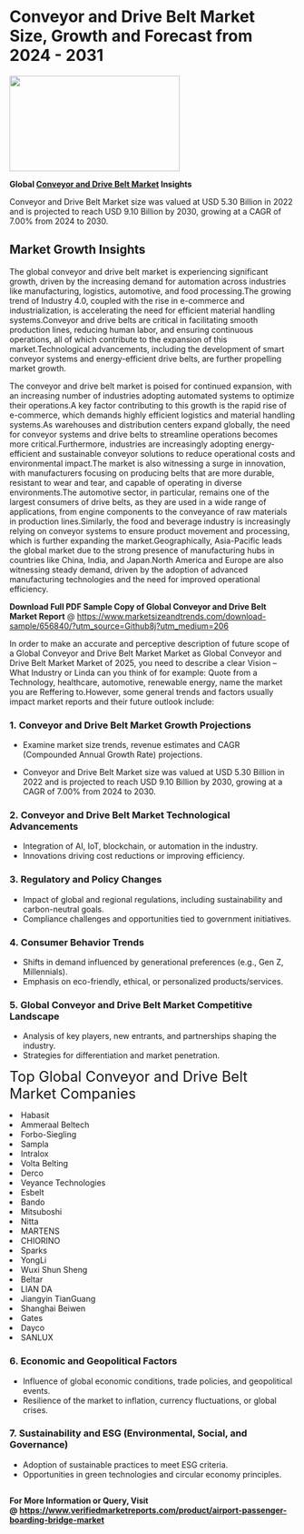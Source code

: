 <H1>Conveyor and Drive Belt Market Size, Growth and Forecast from 2024 - 2031</H1><img class="aligncenter size-medium wp-image-584254" src="https://thirdeyenews.in/wp-content/uploads/2024/09/Global-Market-Research-300x168.jpeg" alt="" width="300" height="168" /><p><strong>Global&nbsp;<a href="https://www.marketsizeandtrends.com/download-sample/656840/?utm_source=Github8j?utm_medium=206">Conveyor and Drive Belt Market</a> Insights</strong></p><p>Conveyor and Drive Belt Market size was valued at USD 5.30 Billion in 2022 and is projected to reach USD 9.10 Billion by 2030, growing at a CAGR of 7.00% from 2024 to 2030.</p><p><h2>Market Growth Insights</h2> <p>The global conveyor and drive belt market is experiencing significant growth, driven by the increasing demand for automation across industries like manufacturing, logistics, automotive, and food processing.The growing trend of Industry 4.0, coupled with the rise in e-commerce and industrialization, is accelerating the need for efficient material handling systems.Conveyor and drive belts are critical in facilitating smooth production lines, reducing human labor, and ensuring continuous operations, all of which contribute to the expansion of this market.Technological advancements, including the development of smart conveyor systems and energy-efficient drive belts, are further propelling market growth.</p> <p>The conveyor and drive belt market is poised for continued expansion, with an increasing number of industries adopting automated systems to optimize their operations.A key factor contributing to this growth is the rapid rise of e-commerce, which demands highly efficient logistics and material handling systems.As warehouses and distribution centers expand globally, the need for conveyor systems and drive belts to streamline operations becomes more critical.Furthermore, industries are increasingly adopting energy-efficient and sustainable conveyor solutions to reduce operational costs and environmental impact.The market is also witnessing a surge in innovation, with manufacturers focusing on producing belts that are more durable, resistant to wear and tear, and capable of operating in diverse environments.The automotive sector, in particular, remains one of the largest consumers of drive belts, as they are used in a wide range of applications, from engine components to the conveyance of raw materials in production lines.Similarly, the food and beverage industry is increasingly relying on conveyor systems to ensure product movement and processing, which is further expanding the market.Geographically, Asia-Pacific leads the global market due to the strong presence of manufacturing hubs in countries like China, India, and Japan.North America and Europe are also witnessing steady demand, driven by the adoption of advanced manufacturing technologies and the need for improved operational efficiency.<p><span class=""><strong>Download Full PDF Sample Copy of Global Conveyor and Drive Belt Market Report</strong> @ <a href="https://www.marketsizeandtrends.com/download-sample/656840/?utm_source=Github8j?utm_medium=206" target="_blank">https://www.marketsizeandtrends.com/download-sample/656840/?utm_source=Github8j?utm_medium=206</a></span></p><p>In order to make an accurate and perceptive description of future scope of a Global&nbsp;Conveyor and Drive Belt Market Market as Global&nbsp;Conveyor and Drive Belt Market Market of 2025, you need to describe a clear Vision &ndash; What Industry or Linda can you think of for example: Quote from a Technology, healthcare, automotive, renewable energy, name the market you are Reffering to.However, some general trends and factors usually impact market reports and their future outlook include:</p><h3>1.&nbsp;<strong>Conveyor and Drive Belt Market Growth Projections</strong></h3><ul><li>Examine market size trends, revenue estimates and CAGR (Compounded Annual Growth Rate) projections.</li><li><p>Conveyor and Drive Belt Market size was valued at USD 5.30 Billion in 2022 and is projected to reach USD 9.10 Billion by 2030, growing at a CAGR of 7.00% from 2024 to 2030.</p></li></ul><h3>2.&nbsp;<strong>Conveyor and Drive Belt Market Technological Advancements</strong></h3><ul><li>Integration of AI, IoT, blockchain, or automation in the industry.</li><li>Innovations driving cost reductions or improving efficiency.</li></ul><h3>3.&nbsp;<strong>Regulatory and Policy Changes</strong></h3><ul><li>Impact of global and regional regulations, including sustainability and carbon-neutral goals.</li><li>Compliance challenges and opportunities tied to government initiatives.</li></ul><h3>4.&nbsp;<strong>Consumer Behavior Trends</strong></h3><ul><li>Shifts in demand influenced by generational preferences (e.g., Gen Z, Millennials).</li><li>Emphasis on eco-friendly, ethical, or personalized products/services.</li></ul><h3>5.&nbsp;<strong>Global Conveyor and Drive Belt Market Competitive Landscape</strong></h3><ul><li>Analysis of key players, new entrants, and partnerships shaping the industry.</li><li>Strategies for differentiation and market penetration.</li></ul><p data-pm-slice="1 1 []"><span style="color: inherit; font-family: inherit; font-size: 25px;">Top Global Conveyor and Drive Belt Market Companies</span></p><div class="" data-test-id=""><p><li> Habasit</li><li> Ammeraal Beltech</li><li> Forbo-Siegling</li><li> Sampla</li><li> Intralox</li><li> Volta Belting</li><li> Derco</li><li> Veyance Technologies</li><li> Esbelt</li><li> Bando</li><li> Mitsuboshi</li><li> Nitta</li><li> MARTENS</li><li> CHIORINO</li><li> Sparks</li><li> YongLi</li><li> Wuxi Shun Sheng</li><li> Beltar</li><li> LIAN DA</li><li> Jiangyin TianGuang</li><li> Shanghai Beiwen</li><li> Gates</li><li> Dayco</li><li> SANLUX</li></p></div><h3>6.&nbsp;<strong>Economic and Geopolitical Factors</strong></h3><ul><li>Influence of global economic conditions, trade policies, and geopolitical events.</li><li>Resilience of the market to inflation, currency fluctuations, or global crises.</li></ul><h3>7.&nbsp;<strong>Sustainability and ESG (Environmental, Social, and Governance)</strong></h3><ul><li>Adoption of sustainable practices to meet ESG criteria.</li><li>Opportunities in green technologies and circular economy principles.</li></ul><h2><strong style="font-size: 14px;">For More Information or Query, Visit @&nbsp;</strong><a style="background-color: #ffffff; font-size: 14px;" href="https://www.marketsizeandtrends.com/report/conveyor-and-drive-belt-market/" target="_blank">https://www.verifiedmarketreports.com/product/airport-passenger-boarding-bridge-market</a></h2>